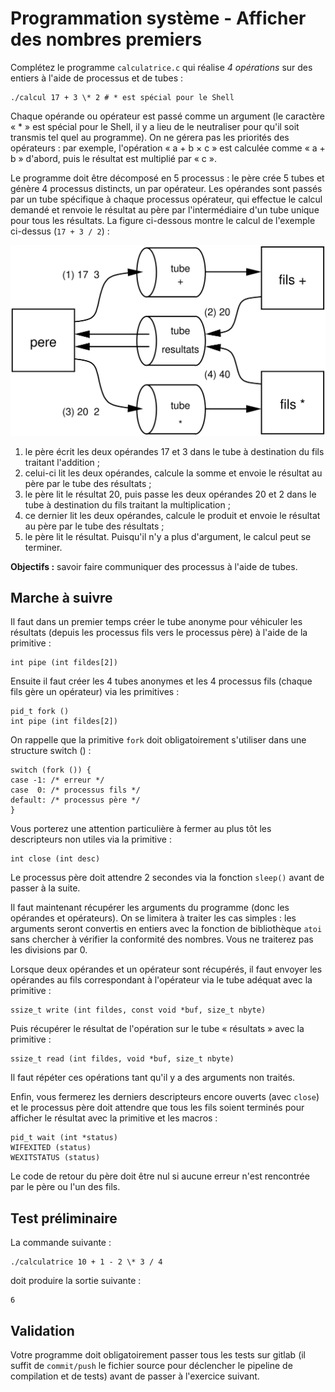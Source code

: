 # Programmation système - Afficher des nombres premiers

Complétez le programme `calculatrice.c` qui réalise *4 opérations* sur des entiers à l'aide de processus et de tubes :

    ./calcul 17 + 3 \* 2 # * est spécial pour le Shell

Chaque opérande ou opérateur est passé comme un argument (le caractère « * » est spécial pour le Shell, il y a lieu de le neutraliser pour qu'il soit transmis tel quel au programme). On ne gérera pas les priorités des opérateurs : par exemple, l'opération « a + b $\times$ c » est calculée comme « a + b » d'abord, puis le résultat est multiplié par « c ».

Le programme doit être décomposé en 5 processus : le père crée 5 tubes et génère 4 processus distincts, un par opérateur.
Les opérandes sont passés par un tube spécifique à chaque processus opérateur, qui effectue le calcul demandé et renvoie le résultat au père par l'intermédiaire d'un tube unique pour tous les résultats.
La figure ci-dessous montre le calcul de l'exemple ci-dessus (`17 + 3 / 2`) :

![détails d'un calcul](calc.svg)

1. le père écrit les deux opérandes 17 et 3 dans le tube à destination du fils traitant l'addition ;
2. celui-ci lit les deux opérandes, calcule la somme et envoie le résultat au père par le tube des résultats ;
3. le père lit le résultat 20, puis passe les deux opérandes 20 et 2 dans le tube à destination du fils traitant la multiplication ;
4. ce dernier lit les deux opérandes, calcule le produit et envoie le résultat au père par le tube des résultats ;
5. le père lit le résultat. Puisqu'il n'y a plus d'argument, le calcul peut se terminer.


**Objectifs :** savoir faire communiquer des processus à l'aide de tubes.

## Marche à suivre

Il faut dans un premier temps créer le tube anonyme pour véhiculer les résultats (depuis les processus fils vers le processus père) à l'aide de la primitive :

    int pipe (int fildes[2])

Ensuite il faut créer les 4 tubes anonymes et les 4 processus fils (chaque fils gère un opérateur) via les primitives :

    pid_t fork ()
    int pipe (int fildes[2])

On rappelle que la primitive `fork` doit obligatoirement s'utiliser dans une structure switch () :

    switch (fork ()) {
    case -1: /* erreur */
    case  0: /* processus fils */
    default: /* processus père */
    }

Vous porterez une attention particulière à fermer au plus tôt les descripteurs non utiles via la primitive :

    int close (int desc)

Le processus père doit attendre 2 secondes via la fonction `sleep()` avant de passer à la suite.

Il faut maintenant récupérer les arguments du programme (donc les opérandes et opérateurs).
On se limitera à traiter les cas simples : les arguments seront convertis en entiers avec la fonction de bibliothèque `atoi` sans chercher à vérifier la conformité des nombres.
Vous ne traiterez pas les divisions par 0.

Lorsque deux opérandes et un opérateur sont récupérés, il faut envoyer les opérandes au fils correspondant à l'opérateur via le tube adéquat avec la primitive :

    ssize_t write (int fildes, const void *buf, size_t nbyte)

Puis récupérer le résultat de l'opération sur le tube « résultats » avec la primitive :

    ssize_t read (int fildes, void *buf, size_t nbyte)

Il faut répéter ces opérations tant qu'il y a des arguments non traités.

Enfin, vous fermerez les derniers descripteurs encore ouverts (avec `close`) et le processus père doit attendre que tous les fils soient terminés pour afficher le résultat avec la primitive et les macros :

    pid_t wait (int *status)
	WIFEXITED (status)
    WEXITSTATUS (status)

Le code de retour du père doit être nul si aucune erreur n'est rencontrée par le père ou l'un des fils.

## Test préliminaire

La commande suivante :

    ./calculatrice 10 + 1 - 2 \* 3 / 4

doit produire la sortie suivante :

    6

## Validation

Votre programme doit obligatoirement passer tous les tests sur gitlab (il suffit de `commit/push` le fichier source pour déclencher le pipeline de compilation et de tests) avant de passer à l'exercice suivant.
